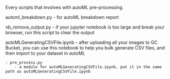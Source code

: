 Every scripts that involves with autoML pre-processing.

automl_breakdown.py
    - for autoML breakdown report

nb_remove_output.py
    - if your jupyter notebook is too large and break your browser, run this script to clear the output

autoMLGeneratingCSVFile.ipynb
    - after uploading all your images to GC Bucket, you can use this notebook to help you bulk generate CSV files, and then import to your dataset in autoML
    
    - pre_process.py
        - a module for autoMLGeneratingCSVFile.ipynb, put it in the same path as autoMLGeneratingCSVFile.ipynb